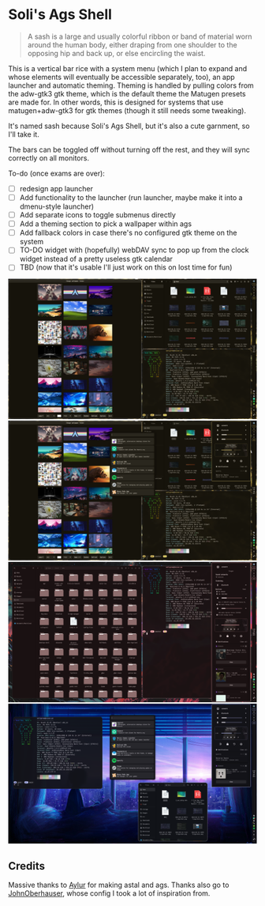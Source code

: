 # Soli's Ags Shell

> A sash is a large and usually colorful ribbon or band of material worn around
> the human body, either draping from one shoulder to the opposing hip and back
> up, or else encircling the waist.

This is a vertical bar rice with a system menu (which I plan to expand and whose
elements will eventually be accessible separately, too), an app launcher and
automatic theming. Theming is handled by pulling colors from the adw-gtk3 gtk
theme, which is the default theme the Matugen presets are made for. In other
words, this is designed for systems that use matugen+adw-gtk3 for gtk themes
(though it still needs some tweaking).

It's named sash because Soli's Ags Shell, but it's also a cute garnment, so I'll
take it.

The bars can be toggled off without turning off the rest, and they will sync
correctly on all monitors.

To-do (once exams are over):

- [ ] redesign app launcher
- [ ] Add functionality to the launcher (run launcher, maybe make it into a
      dmenu-style launcher)
- [ ] Add separate icons to toggle submenus directly
- [ ] Add a theming section to pick a wallpaper within ags
- [ ] Add fallback colors in case there's no configured gtk theme on the system
- [ ] TO-DO widget with (hopefully) webDAV sync to pop up from the clock widget
      instead of a pretty useless gtk calendar
- [ ] TBD (now that it's usable I'll just work on this on lost time for fun)

![screenshot2](./assets/screenshots/screenshot3.png)
![screenshot5](./assets/screenshots/screenshot6.png)
![screenshot3](./assets/screenshots/screenshot4.png)
![screenshot4](./assets/screenshots/screenshot5.png)

## Credits

Massive thanks to [Aylur](https://github.com/aylur/) for making astal and ags.
Thanks also go to [JohnOberhauser](github.com/JohnOberhauser), whose config I
took a lot of inspiration from.
